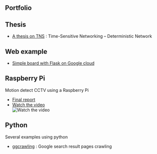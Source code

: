 ## Portfolio


## Thesis
* [A thesis on TNS](https://kbckbc.github.io/tns/) : Time-Sensitive Networking – Deterministic Network


## Web example
* [Simple board with Flask on Google cloud](https://github.com/kbckbc/chanboard)

## Raspberry Pi
Motion detect CCTV using a Raspberry Pi
* [Final report](https://github.com/kbckbc/portfolio/blob/main/motiontv/final_report_bcgwak.pdf)
* [Watch the video](https://youtu.be/7APqgYY63zI)\
![Watch the video](https://i.ytimg.com/vi/7APqgYY63zI/hqdefault.jpg)


## Python
Several examples using python
* [ggcrawling](https://github.com/kbckbc/ggcrawling) : Google search result pages crawling
